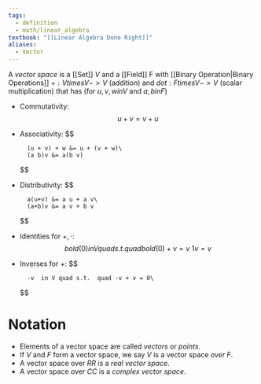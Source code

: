 ```yaml
---
tags:
  - definition
  - math/linear_algebra
textbook: "[[Linear Algebra Done Right]]"
aliases:
  - Vector
---
```

A _vector space_ is a [[Set]] $V$ and a [[Field]] F with [[Binary Operation|Binary Operations]] $+: V times V -> V$ (addition) and $dot: F times V -> V$ (scalar multiplication) that has (for $u,v,w in V$ and $a,b in F$)
- Commutativity: $$u+v = v+u$$
- Associativity: $$
	
		(u + v) + w &= u + (v + w)\
		(a b)v &= a(b v)
	$$
- Distributivity: $$
	
		a(u+v) &= a u + a v\
		(a+b)v &= a v + b v
	$$
- Identities for $+,\cdot$: $$
 bold(0) in V  quad s.t. quad bold(0)+v = v\
1v=v
$$
- Inverses for $+$: $$
	
		-v  in V quad s.t.  quad -v + v = 0\
		
	$$
# Notation
- Elements of a vector space are called _vectors_ or _points_.
- If $V$ and $F$ form a vector space, we say $V$ is a vector space _over_ $F$.
- A vector space over $RR$ is a _real vector space_.
- A vector space over $CC$ is a _complex vector space_.
